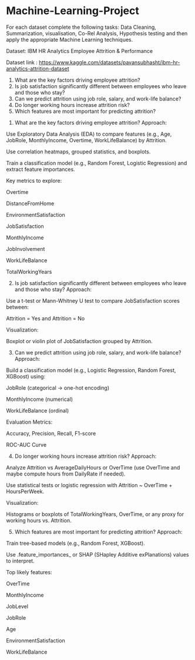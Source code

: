 # Machine-Learning-Project
For each dataset complete the following tasks: Data Cleaning, Summarization, visualisation, Co-Rel Analysis, Hypothesis testing and then apply the appropriate Machine Learning techniques.

Dataset: IBM HR Analytics Employee Attrition & Performance 

Dataset link : https://www.kaggle.com/datasets/pavansubhasht/ibm-hr-analytics-attrition-dataset

1) What are the key factors driving employee attrition?
2) Is job satisfaction significantly different between employees who leave and those who stay?
3) Can we predict attrition using job role, salary, and work-life balance?
4) Do longer working hours increase attrition risk?
5) Which features are most important for predicting attrition?

1. What are the key factors driving employee attrition?
Approach:

Use Exploratory Data Analysis (EDA) to compare features (e.g., Age, JobRole, MonthlyIncome, Overtime, WorkLifeBalance) by Attrition.

Use correlation heatmaps, grouped statistics, and boxplots.

Train a classification model (e.g., Random Forest, Logistic Regression) and extract feature importances.

Key metrics to explore:

Overtime

DistanceFromHome

EnvironmentSatisfaction

JobSatisfaction

MonthlyIncome

JobInvolvement

WorkLifeBalance

TotalWorkingYears

2. Is job satisfaction significantly different between employees who leave and those who stay?
Approach:

Use a t-test or Mann-Whitney U test to compare JobSatisfaction scores between:

Attrition = Yes and Attrition = No

Visualization:

Boxplot or violin plot of JobSatisfaction grouped by Attrition.

3. Can we predict attrition using job role, salary, and work-life balance?
Approach:

Build a classification model (e.g., Logistic Regression, Random Forest, XGBoost) using:

JobRole (categorical → one-hot encoding)

MonthlyIncome (numerical)

WorkLifeBalance (ordinal)

Evaluation Metrics:

Accuracy, Precision, Recall, F1-score

ROC-AUC Curve

4. Do longer working hours increase attrition risk?
Approach:

Analyze Attrition vs AverageDailyHours or OverTime (use OverTime and maybe compute hours from DailyRate if needed).

Use statistical tests or logistic regression with Attrition ~ OverTime + HoursPerWeek.

Visualization:

Histograms or boxplots of TotalWorkingYears, OverTime, or any proxy for working hours vs. Attrition.

5. Which features are most important for predicting attrition?
Approach:

Train tree-based models (e.g., Random Forest, XGBoost).

Use .feature_importances_ or SHAP (SHapley Additive exPlanations) values to interpret.

Top likely features:

OverTime

MonthlyIncome

JobLevel

JobRole

Age

EnvironmentSatisfaction

WorkLifeBalance

